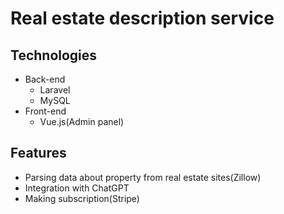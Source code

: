 # Real estate description service

## Technologies
- Back-end
  - Laravel
  - MySQL
- Front-end
  -  Vue.js(Admin panel)

## Features
- Parsing data about property from real estate sites(Zillow)
- Integration with ChatGPT
- Making subscription(Stripe)